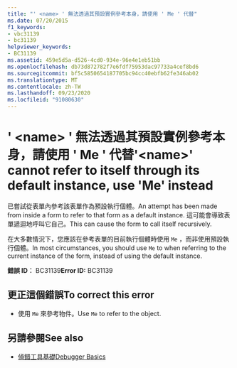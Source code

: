 ```yaml
---
title: "' <name> ' 無法透過其預設實例參考本身，請使用 ' Me ' 代替"
ms.date: 07/20/2015
f1_keywords:
- vbc31139
- bc31139
helpviewer_keywords:
- BC31139
ms.assetid: 459e5d5a-d526-4cd0-934e-96e4e1eb51bb
ms.openlocfilehash: db73d872782f7e6fdf75953dac97733a4cef8bd6
ms.sourcegitcommit: bf5c5850654187705bc94cc40ebfb62fe346ab02
ms.translationtype: MT
ms.contentlocale: zh-TW
ms.lasthandoff: 09/23/2020
ms.locfileid: "91080630"
---
```

# <a name="name-cannot-refer-to-itself-through-its-default-instance-use-me-instead"></a><span data-ttu-id="df13e-102">' \<name> ' 無法透過其預設實例參考本身，請使用 ' Me ' 代替</span><span class="sxs-lookup"><span data-stu-id="df13e-102">'\<name>' cannot refer to itself through its default instance, use 'Me' instead</span></span>

<span data-ttu-id="df13e-103">已嘗試從表單內參考該表單作為預設執行個體。</span><span class="sxs-lookup"><span data-stu-id="df13e-103">An attempt has been made from inside a form to refer to that form as a default instance.</span></span> <span data-ttu-id="df13e-104">這可能會導致表單遞迴地呼叫它自己。</span><span class="sxs-lookup"><span data-stu-id="df13e-104">This can cause the form to call itself recursively.</span></span>  
  
 <span data-ttu-id="df13e-105">在大多數情況下，您應該在參考表單的目前執行個體時使用 `Me` ，而非使用預設執行個體。</span><span class="sxs-lookup"><span data-stu-id="df13e-105">In most circumstances, you should use `Me` to when referring to the current instance of the form, instead of using the default instance.</span></span>  
  
 <span data-ttu-id="df13e-106">**錯誤 ID︰** BC31139</span><span class="sxs-lookup"><span data-stu-id="df13e-106">**Error ID:** BC31139</span></span>  
  
## <a name="to-correct-this-error"></a><span data-ttu-id="df13e-107">更正這個錯誤</span><span class="sxs-lookup"><span data-stu-id="df13e-107">To correct this error</span></span>  
  
- <span data-ttu-id="df13e-108">使用 `Me` 來參考物件。</span><span class="sxs-lookup"><span data-stu-id="df13e-108">Use `Me` to refer to the object.</span></span>  
  
## <a name="see-also"></a><span data-ttu-id="df13e-109">另請參閱</span><span class="sxs-lookup"><span data-stu-id="df13e-109">See also</span></span>

- [<span data-ttu-id="df13e-110">偵錯工具基礎</span><span class="sxs-lookup"><span data-stu-id="df13e-110">Debugger Basics</span></span>](/visualstudio/debugger/debugger-feature-tour)
